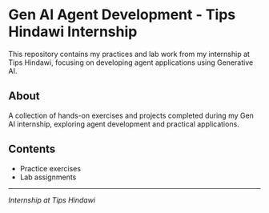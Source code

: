 # Gen AI Agent Development - Tips Hindawi Internship

This repository contains my practices and lab work from my internship at Tips Hindawi, focusing on developing agent applications using Generative AI.

## About

A collection of hands-on exercises and projects completed during my Gen AI internship, exploring agent development and practical applications.

## Contents

- Practice exercises
- Lab assignments

---

*Internship at Tips Hindawi*
